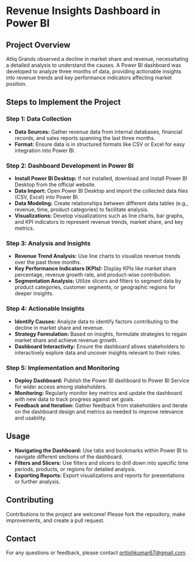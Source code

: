 # Revenue Insights Dashboard in Power BI

## Project Overview
Atliq Grands observed a decline in market share and revenue, necessitating a detailed analysis to understand the causes. A Power BI dashboard was developed to analyze three months of data, providing actionable insights into revenue trends and key performance indicators affecting market position.

## Steps to Implement the Project

### Step 1: Data Collection
- **Data Sources:** Gather revenue data from internal databases, financial records, and sales reports spanning the last three months.
- **Format:** Ensure data is in structured formats like CSV or Excel for easy integration into Power BI.

### Step 2: Dashboard Development in Power BI
- **Install Power BI Desktop:** If not installed, download and install Power BI Desktop from the official website.
- **Data Import:** Open Power BI Desktop and import the collected data files (CSV, Excel) into Power BI.
- **Data Modeling:** Create relationships between different data tables (e.g., revenue, time, product categories) to facilitate analysis.
- **Visualizations:** Develop visualizations such as line charts, bar graphs, and KPI indicators to represent revenue trends, market share, and key metrics.

### Step 3: Analysis and Insights
- **Revenue Trend Analysis:** Use line charts to visualize revenue trends over the past three months.
- **Key Performance Indicators (KPIs):** Display KPIs like market share percentage, revenue growth rate, and product-wise contribution.
- **Segmentation Analysis:** Utilize slicers and filters to segment data by product categories, customer segments, or geographic regions for deeper insights.

### Step 4: Actionable Insights
- **Identify Causes:** Analyze data to identify factors contributing to the decline in market share and revenue.
- **Strategy Formulation:** Based on insights, formulate strategies to regain market share and achieve revenue growth.
- **Dashboard Interactivity:** Ensure the dashboard allows stakeholders to interactively explore data and uncover insights relevant to their roles.

### Step 5: Implementation and Monitoring
- **Deploy Dashboard:** Publish the Power BI dashboard to Power BI Service for wider access among stakeholders.
- **Monitoring:** Regularly monitor key metrics and update the dashboard with new data to track progress against set goals.
- **Feedback and Iteration:** Gather feedback from stakeholders and iterate on the dashboard design and metrics as needed to improve relevance and usability.

## Usage
- **Navigating the Dashboard:** Use tabs and bookmarks within Power BI to navigate different sections of the dashboard.
- **Filters and Slicers:** Use filters and slicers to drill down into specific time periods, products, or regions for detailed analysis.
- **Exporting Reports:** Export visualizations and reports for presentations or further analysis.

## Contributing
Contributions to the project are welcome! Please fork the repository, make improvements, and create a pull request.

## Contact
For any questions or feedback, please contact pritishkumar67@gmail.com.
